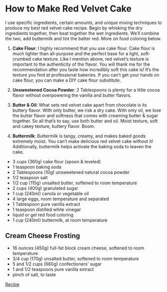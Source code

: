 # How to Make Red Velvet Cake

I use specific ingredients, certain amounts, and unique mixing techniques to produce my best red velvet cake recipe. Begin by whisking the dry ingredients together, then beat together the wet ingredients. We’ll combine the two, add buttermilk and tint the batter red. More on food coloring below.

1. **Cake Flour**: I highly recommend that you use cake flour. Cake flour is much lighter than all-purpose and the perfect base for a light, soft-crumbed cake texture. Like I mention above, red velvet’s texture is important to the authenticity of the flavor. You will thank me for the recommendation after you taste how incredibly soft this cake is! It’s the texture you find at professional bakeries. If you can’t get your hands on cake flour, you can make a DIY cake flour substitute.

2. **Unsweetened Cocoa Powder**: 2 Tablespoons is plenty for a little cocoa flavor without overpowering the vanilla and butter flavors.

3. **Butter & Oil**: What sets red velvet cake apart from chocolate is its buttery flavor. With only butter, we risk a dry cake. With only oil, we lose the butter flavor and softness that comes with creaming butter & sugar together. So all that’s to say, use both butter and oil. Moist texture, soft and cakey texture, buttery flavor. Boom.

4. **Buttermilk**: Buttermilk is tangy, creamy, and makes baked goods extremely moist. You can’t make delicious red velvet cake without it! Additionally, buttermilk helps activate the baking soda to leaven the cake.

- 3 cups (360g) cake flour (spoon & leveled)
- 1 teaspoon baking soda
- 2 Tablespoons (10g) unsweetened natural cocoa powder
- 1/2 teaspoon salt
- 1/2 cup (115g) unsalted butter, softened to room temperature
- 2 cups (400g) granulated sugar
- 1 cup (240ml) canola or vegetable oil
- 4 large eggs, room temperature and separated
- 1 Tablespoon pure vanilla extract
- 1 teaspoon distilled white vinegar
- liquid or gel red food coloring
- 1 cup (240ml) buttermilk, at room temperature

## Cream Cheese Frosting
- 16 ounces (450g) full-fat block cream cheese, softened to room temperature
- 3/4 cup (170g) unsalted butter, softened to room temperature
- 5 and 1/2 cups (660g) confectioners’ sugar
- 1 and 1/2 teaspoons pure vanilla extract
- pinch of salt, to taste

[Recipe](/recipe.md)